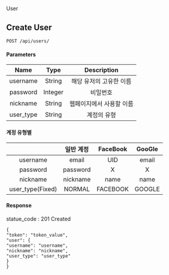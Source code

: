 #
User

## Create User

```
POST /api/users/
```

####

#### Parameters

| Name | Type | Description |
| :---: | :---: | :---: |
| username | String | 해당 유저의 고유한 이름 |
| password | Integer | 비밀번호 |
| nickname | String | 웹페이지에서 사용할 이름 |
| user\_type | String | 계정의 유형 |

#### 계정 유형별

| | **일반 계정** | **FaceBook** | **GooGle** |
| :---: | :---: | :---: | :---: |
| username | email | UID | email |
| password | password | X | X |
| nickname | nickname | name | name |
| user\_type\(Fixed\) | NORMAL | FACEBOOK | GOOGLE |

#### Response

statue\_code : 201 Created

```
{
"token": "token_value",
"user": {
"username": "username",
"nickname": "nickname",
"user_type": "user_type"
}
}
```


